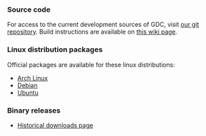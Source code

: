### Source code ###

For access to the current development sources of GDC, visit
[our git repository][gitrepo]. Build instructions are available on [this wiki
page][installwiki].

### Linux distribution packages ###
Official packages are available for these linux distributions:
 * [Arch Linux][archpkg]
 * [Debian][debianpkg]
 * [Ubuntu][ubuntupkg]

### Binary releases ###

 * [Historical downloads page][gdcarchives]

[gitrepo]: https://github.com/D-Programming-GDC/GDC
[installwiki]: http://wiki.dlang.org/GDC/Installation
[archpkg]: https://www.archlinux.org/packages/?sort=&arch=i686&arch=x86_64&q=gdc
[debianpkg]: https://packages.debian.org/search?keywords=gdc&searchon=names&suite=all&section=all
[ubuntupkg]: http://packages.ubuntu.com/search?keywords=gdc&searchon=names&exact=1&suite=all&section=all
[gdcarchives]: /old/downloads

